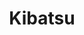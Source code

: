 ---
layout: place
title: "Kibatsu"
permalink: /california/san-francisco/kibatsu.html
stateAbbr: CA
stateName: California
cityName: San Francisco
place_id: ChIJ_6lGs5OBhYARMZbrb4T5Os4
photos:
  - name: >-
      places/ChIJ_6lGs5OBhYARMZbrb4T5Os4/photos/AeeoHcKpg-s-0hcfQpTYwKMuSaXHVBLbfFK2izO3EBcjaJizgIECLfgIflTRfcsfAIx9t2jvZJ1sn7TDZQ8a4BeF9344QAwpgPbHxs_S4KFrNOqAcqeC7YN01xefAYOeYr7SaAOCeznrUC_8kkxwMZK0a3KHOzkWgUcZg2v3IGLL4ElPFZWaOBTB5x43QTGbVMeGG_zvqJnel2l2MxlXzBdklWZt2FIpdvgSpg02yTkrsU9FbEzN28BHjaY67gHn4BohuMj-dhzmbDw6etnKkAhH640h7rkhfbdKfKHGxYrR3AjNdWdkRPqNMGKLovEMCxOCRLjGDlM47rEngxZTx1sm-tbkjyYDyitxhMMCMD5oimwlO6LcoQm7wARoJUgGrwHh3sqilZCzoqNZM3lqXkX22YUDWOv5OmxhD1ZxCvOJfqK6LfFD
    widthPx: 3024
    heightPx: 4032
    authorAttributions:
      - displayName: Seulgi Kim
        uri: https://maps.google.com/maps/contrib/115461098368567376433
        photoUri: >-
          https://lh3.googleusercontent.com/a-/ALV-UjUA0UHtfAm4sfCqLSMxgtBRqazsTR-YdAQfFikYbq1Xx2y8upc-=s100-p-k-no-mo
    flagContentUri: >-
      https://www.google.com/local/imagery/report/?cb_client=maps_api_places.places_api&image_key=!1e10!2sCIHM0ogKEICAgMCItN7JpQE&hl=en-US
    googleMapsUri: >-
      https://www.google.com/maps/place//data=!3m4!1e2!3m2!1sCIHM0ogKEICAgMCItN7JpQE!2e10!4m2!3m1!1s0x80858193b346a9ff:0xce3af9846feb9631
  - name: >-
      places/ChIJ_6lGs5OBhYARMZbrb4T5Os4/photos/AeeoHcJTNJZuWwlDZWvfIeM3JgOuXudJwVRo68R5rzdeFX8mrPVMLFtGTIJJupO5rezcUhELM-YF0tl2nOw9ZYXIVocZfvKMwxqnCS3RCTKF3C8Qjlq8AXdtMivmeSuLSUN6FHTHOGLa3lewksn4pDKWBs-2heM3hWtESmqtvp3bni87nXfPDUr7ig-d1MJK52zU7bfueS7gtGngfrTfU6njNv-YkRDGaX36exU0hA2hDaXCg7dUDkjj8a-84YG5X7-as6-mx_us2Q6PmjFZnSI6ghjVfXFUg9DNZkmyxB-1JLjQJx_LS5-XTskcb-ktyoAk1jw1buxMrzKu6B9N4qvrdPqGnS5FILmqjXUqg5EdxQASBhuAq1pujUxNkMLEn3fdkuc6oPr-Uz5lQp90IxXzItf4UxXLHo-NZx7cLl90yPJr3xGC
    widthPx: 4032
    heightPx: 3024
    authorAttributions:
      - displayName: Shannon Thomson
        uri: https://maps.google.com/maps/contrib/109929816561140356864
        photoUri: >-
          https://lh3.googleusercontent.com/a-/ALV-UjX-KZAY6N9bde4MF2DMFs5-uxyr31VkWG7Yy7YT8MuGX9rXygroVA=s100-p-k-no-mo
    flagContentUri: >-
      https://www.google.com/local/imagery/report/?cb_client=maps_api_places.places_api&image_key=!1e10!2sCIHM0ogKEICAgIDa2N6ipQE&hl=en-US
    googleMapsUri: >-
      https://www.google.com/maps/place//data=!3m4!1e2!3m2!1sCIHM0ogKEICAgIDa2N6ipQE!2e10!4m2!3m1!1s0x80858193b346a9ff:0xce3af9846feb9631
  - name: >-
      places/ChIJ_6lGs5OBhYARMZbrb4T5Os4/photos/AeeoHcIfX1qD1a3Fa2NM0w3qOXqZ_R2iotCGzey70ZMsyIsVwe_Vru973srdFs0ivboW0AYE3AgKbcgHj3r_8Q2L4cjinIlnkyKeGntKIIhZH0RmcE54csNqwWomHND87PmfzQ_TK5lB6HHZEq0qrKyokPYrQMAWMJx_6BQ_AJrk5PqTcW-Ck4VugidFc1rwfWpHoLsXmfVR_cPMZNH3w6Pxnh9MptHFxJEX9EbfR-Urvg8Anjj7fINn1zY-1fyM5WJicUaLVip5yGyOPfUKGz_wvp8xq60-XNJtbVQ3OFp6VIU3ELncT-_vy4wJehFImA4V2H8X3vMVD0RV9Ff2eKYXE0MoJBqtLNeMnAsfavquWG1OCgOycH1r4u5fK3vV1BeXxpk1WiD_Wonvxhun2TfXEyiidBd15CjFHWazy7w3_49Qvw
    widthPx: 3024
    heightPx: 4032
    authorAttributions:
      - displayName: Seulgi Kim
        uri: https://maps.google.com/maps/contrib/115461098368567376433
        photoUri: >-
          https://lh3.googleusercontent.com/a-/ALV-UjUA0UHtfAm4sfCqLSMxgtBRqazsTR-YdAQfFikYbq1Xx2y8upc-=s100-p-k-no-mo
    flagContentUri: >-
      https://www.google.com/local/imagery/report/?cb_client=maps_api_places.places_api&image_key=!1e10!2sCIHM0ogKEICAgMCItN7JVQ&hl=en-US
    googleMapsUri: >-
      https://www.google.com/maps/place//data=!3m4!1e2!3m2!1sCIHM0ogKEICAgMCItN7JVQ!2e10!4m2!3m1!1s0x80858193b346a9ff:0xce3af9846feb9631
  - name: >-
      places/ChIJ_6lGs5OBhYARMZbrb4T5Os4/photos/AeeoHcIt8NYObYTkWzVWrPAyWaHfsMP2EIjuDXH1D05jgMFhZ3XcZjSNMS1UnNQL94bewf6ckDz42IqI7oOuum3xuH5I9sVezQmXL2bj-K9Hbp4wBOVoSPipdpN4OeGV9Lwq5ySfqTQ-aaHL6EgGW8g_PFjmaJiN3Zp4CpjchJsaO4WNBZgU1-AFC8kwnqnJHybcqiUQIr2x5nZqUUGj0kOw7VxDGk4kNy6c2XAeBD_2Hcvij6UONQiJ5qY68lCA0SJz32rCOgWaY6g2jrLuShYvmPCp1CM-fdyjlWZCpNrrnzxvLoXRITuIcJg5Xg2V_NCMNcJZHlaiaPstxJCHbqVQrvg3_LBh_6N1uPZ7C4iE5Zpt5eVBsU8qr_2M7MImFwpdZKcSOi2j6JxRzDy3C7-XcOhnfo2d8B-4WkCIEpTlqWPmarU1
    widthPx: 3024
    heightPx: 4032
    authorAttributions:
      - displayName: Seulgi Kim
        uri: https://maps.google.com/maps/contrib/115461098368567376433
        photoUri: >-
          https://lh3.googleusercontent.com/a-/ALV-UjUA0UHtfAm4sfCqLSMxgtBRqazsTR-YdAQfFikYbq1Xx2y8upc-=s100-p-k-no-mo
    flagContentUri: >-
      https://www.google.com/local/imagery/report/?cb_client=maps_api_places.places_api&image_key=!1e10!2sCIHM0ogKEICAgMCItN7JlQE&hl=en-US
    googleMapsUri: >-
      https://www.google.com/maps/place//data=!3m4!1e2!3m2!1sCIHM0ogKEICAgMCItN7JlQE!2e10!4m2!3m1!1s0x80858193b346a9ff:0xce3af9846feb9631
  - name: >-
      places/ChIJ_6lGs5OBhYARMZbrb4T5Os4/photos/AeeoHcIPzmlICV3Lh1FTRG7EjNeHKDQ25YcbGAUucijdHoD8PP-DRldDJvPGvMQeNMgdCRaH3ViKCqzY4HOplqiMHT2Hxe4eljJKeavGg_hyFut5EhtN8_j1IAxg9xNBX_zi3QPvQTuxPDDsfoNLZGAqQgx82Hr-m19s8bnKVfl7MNSmRfJfjBWNBpNPQSy8AuLf931qZRkVj_niV53tDpbSP6VFzoQ-b9y5GMovzO_zMQlfY_yQWe9YqM95hNNt1r5_DeXPDKERu8tZjXG0FjXly54i2pp215JxaJaRC2Y7jBWrOLZwqbETIFkRxlI1vCq2JCN3rLPS2xVTkQwqFTBqxNM0k8RQfDSPZb3l6VnsWjhEAC026BWElYMxmrrF6yHMMamOHBwe-gZpKLkQvo6Phae8Oz6hoVBEgVqRTwkzYNrMqN_E
    widthPx: 3024
    heightPx: 4032
    authorAttributions:
      - displayName: Douglas and Anita Scribner
        uri: https://maps.google.com/maps/contrib/105843526320843140438
        photoUri: >-
          https://lh3.googleusercontent.com/a-/ALV-UjUZzvA82NgBXAynrdiylDYlBZCl0m_ViNahPmEffaCffBjHJMvG=s100-p-k-no-mo
    flagContentUri: >-
      https://www.google.com/local/imagery/report/?cb_client=maps_api_places.places_api&image_key=!1e10!2sCIHM0ogKEICAgMDgzoaA2QE&hl=en-US
    googleMapsUri: >-
      https://www.google.com/maps/place//data=!3m4!1e2!3m2!1sCIHM0ogKEICAgMDgzoaA2QE!2e10!4m2!3m1!1s0x80858193b346a9ff:0xce3af9846feb9631
  - name: >-
      places/ChIJ_6lGs5OBhYARMZbrb4T5Os4/photos/AeeoHcKwMeAu5Ug2lzSsuddx8iDr51QQB5fDvsOL5OJUAg5AW0Gaq5-MMZ4tAgoRG18RDOvbuogrPLUPRJmwcdJ9tp8huyIy2r2BKZm4FsYGTbV9j3Wh0YD4lmvRb5CRzqaG4fzbEWexSX1KJLDdNUPcYY2xY61aSA8OPa6vdfjIN2uVKZA8_T7fKOKzQWMME_hcl_dEgBFlu-SlsxdPvzivyzWrA_F7kxWXoKLw3eeCUlMXAfXpkQxIniAA_PHEw63ILqoVjy7ViVyhRdfKCnGw78g7gH0sPJ54x5cAT4RL7ryt3gOQU2vSLYVvMpW1YychfNddxTMmxpp-8r2Yn3GODMz4MDgxTkYJJ_qDU5II2NBeX9r9UYgX2qVpLLwpVxx8LNZsbj_RgpmkPjfniOese-5IFkjOjIfxP_q6jObLTKUZBA
    widthPx: 3024
    heightPx: 4032
    authorAttributions:
      - displayName: Jamie Li
        uri: https://maps.google.com/maps/contrib/110752520170306754861
        photoUri: >-
          https://lh3.googleusercontent.com/a-/ALV-UjURuO-V_R2BAMq8h4T4MgX-Ny4sQ8CBKULZwaapIj8IhxpedBm_=s100-p-k-no-mo
    flagContentUri: >-
      https://www.google.com/local/imagery/report/?cb_client=maps_api_places.places_api&image_key=!1e10!2sCIHM0ogKEICAgID7_Ne3Uw&hl=en-US
    googleMapsUri: >-
      https://www.google.com/maps/place//data=!3m4!1e2!3m2!1sCIHM0ogKEICAgID7_Ne3Uw!2e10!4m2!3m1!1s0x80858193b346a9ff:0xce3af9846feb9631
  - name: >-
      places/ChIJ_6lGs5OBhYARMZbrb4T5Os4/photos/AeeoHcJ46ugzfE3hvnKBQit3IQYSi9ShUb6JkHzXf0_Y50VY9tCfJx9WVSrwntIHFoVg3zaAwlhbP8I_iN9yCq9-PyBNS-UJYL7D3Zt_G_6-MOTp2FW0xYRYE2Iv_MJXJUGLpZLsud-ZX7tpWwzn-lF2OF4cXzserHa0Kkdw9Lam4P4oMbDhuySsdUijX-pXvRZXXW2tfnjJzkc2r_7ZNdfy8Xn69wBwNLRYUPldOBvxgUFPZnVwsvNNJcHvCJyFZn0NZvUHBVHnaScdNYlUZA8P7XxGC9BTezNc_tfmEySOHaHAN1VxJUK-Q1aNhVZgueEWWqYVesDFFgTTV-TIm4uAZRgASkKaMru2nKIXwsBtAsQSnW320tbXE2w2FW2dLEt0nkcgVvCSXuffcdRqyn5YyjrtOm6eSVB0J_ZgoH_lsRHXUA
    widthPx: 3600
    heightPx: 4800
    authorAttributions:
      - displayName: ayush kalani
        uri: https://maps.google.com/maps/contrib/104431593662302929240
        photoUri: >-
          https://lh3.googleusercontent.com/a-/ALV-UjUl87MXaBoKVCghSNlXZZTzBrMJx3c329RGyqLscBxl324jlEdHKQ=s100-p-k-no-mo
    flagContentUri: >-
      https://www.google.com/local/imagery/report/?cb_client=maps_api_places.places_api&image_key=!1e10!2sCIHM0ogKEICAgICdjfj1RQ&hl=en-US
    googleMapsUri: >-
      https://www.google.com/maps/place//data=!3m4!1e2!3m2!1sCIHM0ogKEICAgICdjfj1RQ!2e10!4m2!3m1!1s0x80858193b346a9ff:0xce3af9846feb9631
  - name: >-
      places/ChIJ_6lGs5OBhYARMZbrb4T5Os4/photos/AeeoHcKvVs3OTnGNnjcBJm6JjDE-VydYt8N0CqGdnxkvQBFfjQOsZca_q4_DPQLB3fUk59FSdbKwWagcEk7aSgv_px4O6Ms2Caypm5e2A3qiKRJs4pYpHjpKIeNfzLuuywHTlX09JcHHQYaKazx6tvbMD-CdVtkK0JovOrZlxmrDpKEF8ub-N_b6_UFH7C3hLFCwfNWzOLJG9S0cG-_nui66mhA6UOFlTj5EiOvTCr_o_nggc57L_gTpLnMICjQ1Mj1ChJscWIe6ZuPoxoOYSo_cgVrzniwelx04W5l8TwoNP5-l_4MIdfxb6QjVtINcR2CUKveEBPLMubhkOfNwh215C9m_NEoaHvDdl8LRse7JdwZn9j292Iipfc7mw3Umc0WHFYqBcS4Gw26ldueHWpofwTZ_UrmSwFjws0V7j0X_bWQwRg
    widthPx: 3024
    heightPx: 4032
    authorAttributions:
      - displayName: Marisa C
        uri: https://maps.google.com/maps/contrib/104284091861518911089
        photoUri: >-
          https://lh3.googleusercontent.com/a/ACg8ocKau959tkPs1LHwY1zSG6X7MLPkYTweGL0dVdQuhWG4pUxg2w=s100-p-k-no-mo
    flagContentUri: >-
      https://www.google.com/local/imagery/report/?cb_client=maps_api_places.places_api&image_key=!1e10!2sCIHM0ogKEICAgIDF346oXg&hl=en-US
    googleMapsUri: >-
      https://www.google.com/maps/place//data=!3m4!1e2!3m2!1sCIHM0ogKEICAgIDF346oXg!2e10!4m2!3m1!1s0x80858193b346a9ff:0xce3af9846feb9631
  - name: >-
      places/ChIJ_6lGs5OBhYARMZbrb4T5Os4/photos/AeeoHcKPppMXwjeJ3aF1LzOL2mRFGh0pDdjp8y19z-YAs73GZaTrsVtTCVvJFKbJr8UKmoDvxY0OiT-R70vHF1Up2y5CqHaW8yPlQBeemocGeoF3URyny-SqFR3Ao8NZ46UJeihRXtur0vJ31TV3jay-vazvKm7psAqm4eyEUt_YDLqVcuR9tDEU7Ky1LbmZ0MS5dVIRo9Md4YGuU70ITFU6qYTG8y74vwJLO_UmOkyzKJhc0X0bjBeNUNeu6vUfNprn5wlxP426Af61_VdpfmfDe_Si_LuRLveEAungalo1cHL8T0X6SGZx5MVL3eLT6PQA4R5pBsSqofroMJUPv8HoVrR3O2CM6T43SvKNIYtTVxtYqbg57SCgrLXmMVzV7vUudteFl5kzHP3nrnGF4Tc5byw-XxjLqMRcIjgl_7gbbnyUHIY
    widthPx: 4080
    heightPx: 3072
    authorAttributions:
      - displayName: Ryan Miller-Plack
        uri: https://maps.google.com/maps/contrib/110877722696095864041
        photoUri: >-
          https://lh3.googleusercontent.com/a-/ALV-UjUwUz6lBo-sUoFfIpnsQkTjVkrM127smicZEy4VwiU9jmSUoHN5Kg=s100-p-k-no-mo
    flagContentUri: >-
      https://www.google.com/local/imagery/report/?cb_client=maps_api_places.places_api&image_key=!1e10!2sCIHM0ogKEICAgICzuPnhvQE&hl=en-US
    googleMapsUri: >-
      https://www.google.com/maps/place//data=!3m4!1e2!3m2!1sCIHM0ogKEICAgICzuPnhvQE!2e10!4m2!3m1!1s0x80858193b346a9ff:0xce3af9846feb9631
  - name: >-
      places/ChIJ_6lGs5OBhYARMZbrb4T5Os4/photos/AeeoHcJ5yBg9gt92gGKh6v0fUvz5Hd9B-AdNnTNhclM2YIUL3fb31L8ubjjhJTF1T4q5l43TggSqmHpytPG48-_WkKeIK4dYPXzzph-v0GKkOofvuEdxegewq54WHSJ8Zj1Uy8owNrIcgLVG1dFNBPGSffsNQWB17wQ7JAU18Z7vr6NfM6gfidIWUaBKZcI0ahC-HHCQBiMNkWoyGfDn4CK3NcIJFE3RVLLjBDVwsw2AmlWPVDBMJeJQ6Y5LH-J4k301Czh7ForJ02nFnIHtNXkiSezc_wRft_Z1rn4nZpQYsDipdPwnycrBRoo-tPumE3aSqbMFTjPnTf5k9vWj4I_ojArPOVBEgyk0LMSAM4P_iGcBLUmTZ2Fz9tRF1AMPakthTyDAXsts27MiO8nv7TbcE3Xpg_6RcB8fxUpMOLG5K8dj1Q
    widthPx: 2268
    heightPx: 4032
    authorAttributions:
      - displayName: Tina Pak
        uri: https://maps.google.com/maps/contrib/112470504748656537896
        photoUri: >-
          https://lh3.googleusercontent.com/a-/ALV-UjWBzpRgDlGqP3rBA0JSjo2YGiLJB9BbA1jmQz-G2Rr6whNM6Zli9g=s100-p-k-no-mo
    flagContentUri: >-
      https://www.google.com/local/imagery/report/?cb_client=maps_api_places.places_api&image_key=!1e10!2sCIHM0ogKEICAgICHgKXBUQ&hl=en-US
    googleMapsUri: >-
      https://www.google.com/maps/place//data=!3m4!1e2!3m2!1sCIHM0ogKEICAgICHgKXBUQ!2e10!4m2!3m1!1s0x80858193b346a9ff:0xce3af9846feb9631
address: 400 Haight St, San Francisco, CA 94117, USA
street: 400 Haight St
city: San Francisco
state: CA
zip: '94117'
country: USA
neighborhood: Lower Haight
latitude: '37.772484'
longitude: '-122.429007'
accessibility_options:
  wheelchairAccessibleParking: false
  wheelchairAccessibleSeating: true
business_status: OPERATIONAL
name: Kibatsu
google_maps_links:
  directionsUri: >-
    https://www.google.com/maps/dir//''/data=!4m7!4m6!1m1!4e2!1m2!1m1!1s0x80858193b346a9ff:0xce3af9846feb9631!3e0
  placeUri: https://maps.google.com/?cid=14860464267671082545
  writeAReviewUri: >-
    https://www.google.com/maps/place//data=!4m3!3m2!1s0x80858193b346a9ff:0xce3af9846feb9631!12e1
  reviewsUri: >-
    https://www.google.com/maps/place//data=!4m4!3m3!1s0x80858193b346a9ff:0xce3af9846feb9631!9m1!1b1
  photosUri: >-
    https://www.google.com/maps/place//data=!4m3!3m2!1s0x80858193b346a9ff:0xce3af9846feb9631!10e5
primary_type: Japanese Restaurant
opening_hours:
  regular: null
  current: null
secondary_opening_hours:
  regular:
    weekdayDescriptions: null
    type: null
  current:
    weekdayDescriptions: null
    type: null
phone: (415) 872-9636
price_level: PRICE_LEVEL_MODERATE
price_range: $50 &ndash; $100
rating: '4.5'
rating_count: 210
website: https://www.kibatsusushi.com/
description: null
reviews:
  - name: >-
      places/ChIJ_6lGs5OBhYARMZbrb4T5Os4/reviews/ChZDSUhNMG9nS0VJQ0FnTURnem9hQUNREAE
    relativePublishTimeDescription: a month ago
    rating: 5
    text:
      text: >-
        The other night, we had a wonderful dinner, at Kibatsu. I don’t know
        when I’ve had such an amazing omakase set!


        The restaurant is tastefully decorated and the lovely lighting lends to
        a feeling of intimacy! Table settings were unique for each dish
        presented and the staff were warm and attentive!


        Roy was fabulous in creating innovative and unusual dishes for us on our
        Omakase, though we added a few items! The selection of seafood was
        delicious and aesthetically beautiful! It included many types of fish
        that are rare for sushi restaurants to serve outside of Japan. The crab
        broth was absolutely delicious and the steak and cloud mushrooms,
        followed by caviar embellished ice cream cones were a fabulous ending to
        a delectable seafood meal!


        Will definitely be back to this restaurant when I am in town!!!😉
      languageCode: en
    originalText:
      text: >-
        The other night, we had a wonderful dinner, at Kibatsu. I don’t know
        when I’ve had such an amazing omakase set!


        The restaurant is tastefully decorated and the lovely lighting lends to
        a feeling of intimacy! Table settings were unique for each dish
        presented and the staff were warm and attentive!


        Roy was fabulous in creating innovative and unusual dishes for us on our
        Omakase, though we added a few items! The selection of seafood was
        delicious and aesthetically beautiful! It included many types of fish
        that are rare for sushi restaurants to serve outside of Japan. The crab
        broth was absolutely delicious and the steak and cloud mushrooms,
        followed by caviar embellished ice cream cones were a fabulous ending to
        a delectable seafood meal!


        Will definitely be back to this restaurant when I am in town!!!😉
      languageCode: en
    authorAttribution:
      displayName: Douglas and Anita Scribner
      uri: https://www.google.com/maps/contrib/105843526320843140438/reviews
      photoUri: >-
        https://lh3.googleusercontent.com/a-/ALV-UjUZzvA82NgBXAynrdiylDYlBZCl0m_ViNahPmEffaCffBjHJMvG=s128-c0x00000000-cc-rp-mo
    publishTime: '2025-02-24T19:11:53.171179Z'
    flagContentUri: >-
      https://www.google.com/local/review/rap/report?postId=ChZDSUhNMG9nS0VJQ0FnTURnem9hQUNREAE&d=17924085&t=1
    googleMapsUri: >-
      https://www.google.com/maps/reviews/data=!4m6!14m5!1m4!2m3!1sChZDSUhNMG9nS0VJQ0FnTURnem9hQUNREAE!2m1!1s0x80858193b346a9ff:0xce3af9846feb9631
  - name: >-
      places/ChIJ_6lGs5OBhYARMZbrb4T5Os4/reviews/ChZDSUhNMG9nS0VJQ0FnTUNJdE43SlJREAE
    relativePublishTimeDescription: 2 weeks ago
    rating: 5
    text:
      text: |-
        Excellent sushi quality esp for its price.
        Highly recommend sake sushi and toro temaki.

        Friendly and attentive staff.
      languageCode: en
    originalText:
      text: |-
        Excellent sushi quality esp for its price.
        Highly recommend sake sushi and toro temaki.

        Friendly and attentive staff.
      languageCode: en
    authorAttribution:
      displayName: Seulgi Kim
      uri: https://www.google.com/maps/contrib/115461098368567376433/reviews
      photoUri: >-
        https://lh3.googleusercontent.com/a-/ALV-UjUA0UHtfAm4sfCqLSMxgtBRqazsTR-YdAQfFikYbq1Xx2y8upc-=s128-c0x00000000-cc-rp-mo-ba5
    publishTime: '2025-03-30T17:45:24.356971Z'
    flagContentUri: >-
      https://www.google.com/local/review/rap/report?postId=ChZDSUhNMG9nS0VJQ0FnTUNJdE43SlJREAE&d=17924085&t=1
    googleMapsUri: >-
      https://www.google.com/maps/reviews/data=!4m6!14m5!1m4!2m3!1sChZDSUhNMG9nS0VJQ0FnTUNJdE43SlJREAE!2m1!1s0x80858193b346a9ff:0xce3af9846feb9631
  - name: >-
      places/ChIJ_6lGs5OBhYARMZbrb4T5Os4/reviews/ChZDSUhNMG9nS0VJQ0FnSUNuMUkyOEZBEAE
    relativePublishTimeDescription: 6 months ago
    rating: 5
    text:
      text: >-
        Kibatsu is a really special place, one of SF’s best sushi restaurants.
        We’ve come here multiple times now and the food is always spectacular
        with overflowing pieces of fresh fish. Some of their dishes are super
        creative - most recently we had a skewer with tempura lion’s mane
        mushroom that tasted like steak! Chanel (the owner) is SO kind. We can’t
        wait to come back!
      languageCode: en
    originalText:
      text: >-
        Kibatsu is a really special place, one of SF’s best sushi restaurants.
        We’ve come here multiple times now and the food is always spectacular
        with overflowing pieces of fresh fish. Some of their dishes are super
        creative - most recently we had a skewer with tempura lion’s mane
        mushroom that tasted like steak! Chanel (the owner) is SO kind. We can’t
        wait to come back!
      languageCode: en
    authorAttribution:
      displayName: Cynthia Wu
      uri: https://www.google.com/maps/contrib/105279430279644613185/reviews
      photoUri: >-
        https://lh3.googleusercontent.com/a-/ALV-UjVGe0NhUBIqwML8UJvaSbjhYkzAe1mnvtCRIZaYEPsk9TKEz1lQQA=s128-c0x00000000-cc-rp-mo-ba3
    publishTime: '2024-09-23T06:51:48.924456Z'
    flagContentUri: >-
      https://www.google.com/local/review/rap/report?postId=ChZDSUhNMG9nS0VJQ0FnSUNuMUkyOEZBEAE&d=17924085&t=1
    googleMapsUri: >-
      https://www.google.com/maps/reviews/data=!4m6!14m5!1m4!2m3!1sChZDSUhNMG9nS0VJQ0FnSUNuMUkyOEZBEAE!2m1!1s0x80858193b346a9ff:0xce3af9846feb9631
  - name: >-
      places/ChIJ_6lGs5OBhYARMZbrb4T5Os4/reviews/ChdDSUhNMG9nS0VJQ0FnSUQ3X05mcnJBRRAB
    relativePublishTimeDescription: 7 months ago
    rating: 4
    text:
      text: >-
        We did the omakase experience and it was great! Some unique dishes, all
        were delicious though and we left VERY full. The pace is kind of
        strange, they were replacing our dishes with the next course quite
        quickly at first (we were one of the few ones there) and then there were
        some lulls later when it got more crowded. However the ambience is
        easygoing and we enjoyed good conversation while we waited- I also
        appreciate the intimate setting and that you don't have to yell to talk
        to your company. The most unique part was that when we got our ice cream
        dessert, it game with a piece of seared wagyu which was random but fun!
        Will definitely be back.
      languageCode: en
    originalText:
      text: >-
        We did the omakase experience and it was great! Some unique dishes, all
        were delicious though and we left VERY full. The pace is kind of
        strange, they were replacing our dishes with the next course quite
        quickly at first (we were one of the few ones there) and then there were
        some lulls later when it got more crowded. However the ambience is
        easygoing and we enjoyed good conversation while we waited- I also
        appreciate the intimate setting and that you don't have to yell to talk
        to your company. The most unique part was that when we got our ice cream
        dessert, it game with a piece of seared wagyu which was random but fun!
        Will definitely be back.
      languageCode: en
    authorAttribution:
      displayName: Jamie Li
      uri: https://www.google.com/maps/contrib/110752520170306754861/reviews
      photoUri: >-
        https://lh3.googleusercontent.com/a-/ALV-UjURuO-V_R2BAMq8h4T4MgX-Ny4sQ8CBKULZwaapIj8IhxpedBm_=s128-c0x00000000-cc-rp-mo-ba4
    publishTime: '2024-08-22T14:17:47.947254Z'
    flagContentUri: >-
      https://www.google.com/local/review/rap/report?postId=ChdDSUhNMG9nS0VJQ0FnSUQ3X05mcnJBRRAB&d=17924085&t=1
    googleMapsUri: >-
      https://www.google.com/maps/reviews/data=!4m6!14m5!1m4!2m3!1sChdDSUhNMG9nS0VJQ0FnSUQ3X05mcnJBRRAB!2m1!1s0x80858193b346a9ff:0xce3af9846feb9631
  - name: >-
      places/ChIJ_6lGs5OBhYARMZbrb4T5Os4/reviews/ChZDSUhNMG9nS0VJQ0FnTUR3ejVXeEJREAE
    relativePublishTimeDescription: 2 weeks ago
    rating: 1
    text:
      text: >-
        Worst sushi and Japanese dining experience in San Francisco after living
        here for 5 years . We ordered and waited for 30 minutes and then were
        told our fish is out of stock…. And the service is not friendly and
        definitely not recommended! They only serve white people.


        By the way, The nearby Nara is much better with authentic omakase.
      languageCode: en
    originalText:
      text: >-
        Worst sushi and Japanese dining experience in San Francisco after living
        here for 5 years . We ordered and waited for 30 minutes and then were
        told our fish is out of stock…. And the service is not friendly and
        definitely not recommended! They only serve white people.


        By the way, The nearby Nara is much better with authentic omakase.
      languageCode: en
    authorAttribution:
      displayName: Alex Liu
      uri: https://www.google.com/maps/contrib/113421617484220113997/reviews
      photoUri: >-
        https://lh3.googleusercontent.com/a-/ALV-UjXX_z7WZD04tLNzGd-REnCkQr3A3GmXX_9Ly8W3agOwuS-U8wxe5g=s128-c0x00000000-cc-rp-mo-ba3
    publishTime: '2025-03-29T02:53:50.706588Z'
    flagContentUri: >-
      https://www.google.com/local/review/rap/report?postId=ChZDSUhNMG9nS0VJQ0FnTUR3ejVXeEJREAE&d=17924085&t=1
    googleMapsUri: >-
      https://www.google.com/maps/reviews/data=!4m6!14m5!1m4!2m3!1sChZDSUhNMG9nS0VJQ0FnTUR3ejVXeEJREAE!2m1!1s0x80858193b346a9ff:0xce3af9846feb9631
parking_options: null
payment_options:
  acceptsCreditCards: true
  acceptsDebitCards: true
  acceptsCashOnly: false
allow_dogs: null
curbside_pickup: null
delivery: true
dine_in: true
good_for_children: false
good_for_groups: null
good_for_sports: false
live_music: false
menu_for_children: false
outdoor_seating: false
reservable: true
restroom: true
serves_beer: true
serves_breakfast: null
serves_brunch: null
serves_cocktails: null
serves_coffee: false
serves_dinner: true
serves_dessert: true
serves_lunch: null
serves_vegetarian_food: false
serves_wine: true
takeout: true

---